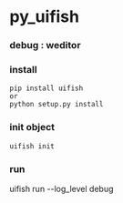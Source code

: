 # py_uifish

### debug : weditor

### install
```
pip install uifish
or
python setup.py install
```

### init object
```
uifish init
```

### run

uifish run --log_level debug
